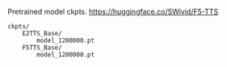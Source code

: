 
Pretrained model ckpts. https://huggingface.co/SWivid/F5-TTS

```
ckpts/
    E2TTS_Base/
        model_1200000.pt
    F5TTS_Base/
        model_1200000.pt
```
